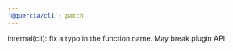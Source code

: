 ```yaml
---
'@quercia/cli': patch
---
```


internal(cli): fix a typo in the function name. May break plugin API
